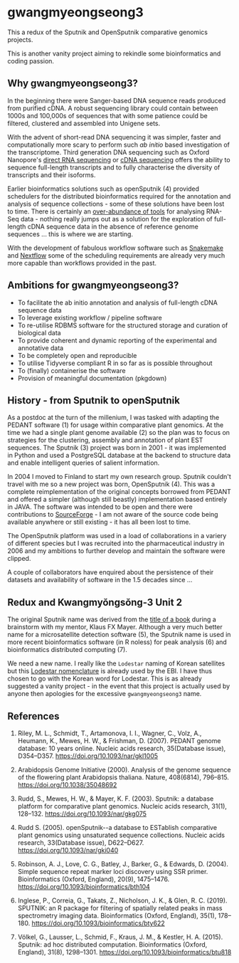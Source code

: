 # gwangmyeongseong3
This a redux of the Sputnik and OpenSputnik comparative genomics projects.

This is another vanity project aiming to rekindle some bioinformatics and coding passion.

## Why gwangmyeongseong3?

In the beginning there were Sanger-based DNA sequence reads produced from purified cDNA. A robust
sequencing library could contain between 1000s and 100,000s of sequences that with some patience
could be filtered, clustered and assembled into Unigene sets.

With the advent of short-read DNA sequencing it was simpler, faster and computationally more scary
to perform such *ab initio* based investigation of the transcriptome. Third generation DNA sequencing
such as Oxford Nanopore's
[direct RNA sequencing](https://store.nanoporetech.com/eu/catalog/product/view/id/297/s/direct-rna-sequencing-kit/category/28/)
or [cDNA sequencing](https://store.nanoporetech.com/eu/sample-prep/direct-cdna-sequencing-kit.html)
offers the ability to sequence full-length transcripts and to fully characterise the diversity
of transcripts and their isoforms.

Earlier bioinformatics solutions such as openSputnik (4) provided schedulers for the distributed
bioinformatics required for the annotation and analysis of sequence collections - some of these
solutions have been lost to time. There is certainly an [
over-abundance of tools](https://en.wikipedia.org/wiki/List_of_RNA-Seq_bioinformatics_tools) for
analysing RNA-Seq data - nothing really jumps out as a solution for the exploration of
full-length cDNA sequence data in the absence of reference genome sequences ... this is where we are 
starting.

With the development of fabulous workflow software such as 
[Snakemake](https://snakemake.readthedocs.io/en/stable/) and [Nextflow](https://www.nextflow.io/)
some of the scheduling requirements are already very much more capable than workflows provided in
the past.

## Ambitions for gwangmyeongseong3?

* To facilitate the ab initio annotation and analysis of full-length cDNA sequence data
* To leverage existing workflow / pipeline software
* To re-utilise RDBMS software for the structured storage and curation of biological data
* To provide coherent and dynamic reporting of the experimental and annotative data
* To be completely open and reproducible
* To utilise Tidyverse compliant R in so far as is possible throughout
* To (finally) containerise the software
* Provision of meaningful documentation (pkgdown)

## History - from Sputnik to openSputnik

As a postdoc at the turn of the millenium, I was tasked with adapting the PEDANT software (1)
for usage within comparative plant genomics. At the time we had a single plant genome
available (2) so the plan was to focus on strategies for the clustering, assembly and annotation of
plant EST sequences. The Sputnik (3) project was born in 2001 - it was implemented in Python
and used a PostgreSQL database at the backend to structure data and enable intelligent queries
of salient information.

In 2004 I moved to Finland to start my own research group. Sputnik couldn't travel with me so a new
project was born, OpenSputnik (4). This was a complete reimplementation of the original concepts
borrowed from PEDANT and offered a simpler (although still beastly) implementation based entirely in
JAVA. The software was intended to be open and there were contributions to 
[SourceForge](https://sourceforge.net/projects/opensputnik/files/) - I am not aware of the source code
being available anywhere or still existing - it has all been lost to time.

The OpenSputnik platform was used in a load of collaborations in a variery of different species but
I was recruited into the pharmaceutical industry in 2006 and my ambitions to further develop and
maintain the software were clipped.

A couple of collaborators have enquired about the persistence of their datasets and availability of
software in the 1.5 decades since ...

## Redux and Kwangmyŏngsŏng-3 Unit 2

The original Sputnik name was derived from the [title of a book](https://en.wikipedia.org/wiki/Sputnik_Sweetheart)
during a brainstorm with my mentor, Klaus FX Mayer. Although a very much better name for a microsatellite
detection software (5), the Sputnik name is used in more recent bioinformatics software (in R noless) for peak
analysis (6) and bioinformatics distributed computing (7).

We need a new name. I really like the `Lodestar` naming of Korean satellites but this 
[Lodestar nomenclature](http://ebispot.github.io/lodestar/lodestar.html) is already used by the EBI. I have thus
chosen to go with the Korean word for Lodestar. This is as already suggested a vanity project - in the event
that this project is actually used by anyone then apologies for the excessive `gwangmyeongseong3` name.

## References

1. Riley, M. L., Schmidt, T., Artamonova, I. I., Wagner, C., Volz, A., Heumann, K., Mewes, H. W., & Frishman, D. (2007). PEDANT genome database: 10 years online. Nucleic acids research, 35(Database issue), D354–D357. https://doi.org/10.1093/nar/gkl1005

2. Arabidopsis Genome Initiative (2000). Analysis of the genome sequence of the flowering plant Arabidopsis thaliana. Nature, 408(6814), 796–815. https://doi.org/10.1038/35048692

3. Rudd, S., Mewes, H. W., & Mayer, K. F. (2003). Sputnik: a database platform for comparative plant genomics. Nucleic acids research, 31(1), 128–132. https://doi.org/10.1093/nar/gkg075

4. Rudd S. (2005). openSputnik--a database to ESTablish comparative plant genomics using unsaturated sequence collections. Nucleic acids research, 33(Database issue), D622–D627. https://doi.org/10.1093/nar/gki040

5. Robinson, A. J., Love, C. G., Batley, J., Barker, G., & Edwards, D. (2004). Simple sequence repeat marker loci discovery using SSR primer. Bioinformatics (Oxford, England), 20(9), 1475–1476. https://doi.org/10.1093/bioinformatics/bth104

6. Inglese, P., Correia, G., Takats, Z., Nicholson, J. K., & Glen, R. C. (2019). SPUTNIK: an R package for filtering of spatially related peaks in mass spectrometry imaging data. Bioinformatics (Oxford, England), 35(1), 178–180. https://doi.org/10.1093/bioinformatics/bty622

7. Völkel, G., Lausser, L., Schmid, F., Kraus, J. M., & Kestler, H. A. (2015). Sputnik: ad hoc distributed computation. Bioinformatics (Oxford, England), 31(8), 1298–1301. https://doi.org/10.1093/bioinformatics/btu818
